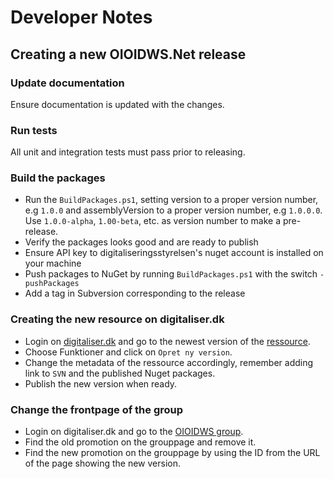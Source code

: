 Developer Notes
===============

## Creating a new OIOIDWS.Net release

### Update documentation

Ensure documentation is updated with the changes.

### Run tests

All unit and integration tests must pass prior to releasing.

### Build the packages
* Run the `BuildPackages.ps1`, setting version to a proper version number, 
  e.g `1.0.0` and assemblyVersion to a proper version number, e.g `1.0.0.0`.
  Use `1.0.0-alpha`, `1.00-beta`, etc. as version number to make a pre-release.
* Verify the packages looks good and are ready to publish
* Ensure API key to digitaliseringsstyrelsen's nuget account is installed on your machine
* Push packages to NuGet by running `BuildPackages.ps1` with the switch `-pushPackages`
* Add a tag in Subversion corresponding to the release

### Creating the new resource on digitaliser.dk
* Login on [digitaliser.dk][digitaliser] and go to the newest version of the
  [ressource][ressource].
* Choose Funktioner and click on `Opret ny version`.
* Change the metadata of the ressource accordingly, remember adding link to 
  `SVN` and the published Nuget packages.
* Publish the new version when ready. 

[digitaliser]: https://digitaliser.dk/
[ressource]: http://digitaliser.dk/resource/2513426

### Change the frontpage of the group
* Login on digitaliser.dk and go to the [OIOIDWS group][group].
* Find the old promotion on the grouppage and remove it.
* Find the new promotion on the grouppage by using the ID from the URL of the
  page showing the new version.

[group]: http://digitaliser.dk/group/705156
